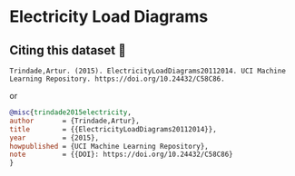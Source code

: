 # Electricity Load Diagrams

## Citing this dataset 🤗

`Trindade,Artur. (2015). ElectricityLoadDiagrams20112014. UCI Machine Learning Repository. https://doi.org/10.24432/C58C86.`

or

```bibtex
@misc{trindade2015electricity,
author       = {Trindade,Artur},
title        = {{ElectricityLoadDiagrams20112014}},
year         = {2015},
howpublished = {UCI Machine Learning Repository},
note         = {{DOI}: https://doi.org/10.24432/C58C86}
}
```
